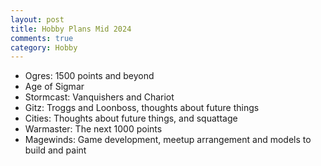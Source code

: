 ```yaml
---
layout: post
title: Hobby Plans Mid 2024
comments: true
category: Hobby
---
```


- Ogres: 1500 points and beyond 
- Age of Sigmar
 - Stormcast: Vanquishers and Chariot
 - Gitz: Troggs and Loonboss, thoughts about future things 
 - Cities: Thoughts about future things, and squattage
- Warmaster: The next 1000 points
- Magewinds: Game development, meetup arrangement and models to build and paint